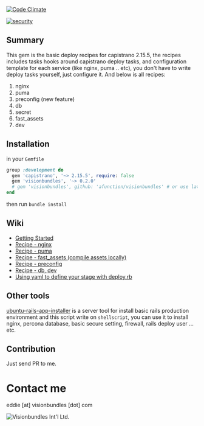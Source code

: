 [![Code Climate](https://codeclimate.com/github/afunction/visionbundles/badges/gpa.svg)](https://codeclimate.com/github/afunction/visionbundles)

[![security](https://hakiri.io/github/afunction/visionbundles/master.svg)](https://hakiri.io/github/afunction/visionbundles/master)

## Summary

This gem is the basic deploy recipes for capistrano 2.15.5, the recipes includes tasks hooks around capistrano deploy tasks, and configuration template for each service (like nginx, puma .. etc), you don't have to write deploy tasks yourself, just configure it. And below is all recipes:

1. nginx
2. puma
3. preconfig (new feature)
4. db
5. secret
6. fast_assets 
7. dev

## Installation

in your `Gemfile`

```ruby
group :development do
  gem 'capistrano', '~> 2.15.5', require: false
  gem 'visionbundles', '~> 0.2.0'
  # gem 'visionbundles', github: 'afunction/visionbundles' # or use latest source
end
```

then run `bundle install`


## Wiki

* [Getting Started](https://github.com/afunction/visionbundles/wiki/Getting-Started)
* [Recipe - nginx](https://github.com/afunction/visionbundles/wiki/%5BRecipe%5D-nginx)
* [Recipe - puma](https://github.com/afunction/visionbundles/wiki/%5BRecipe%5D-puma)
* [Recipe - fast_assets (compile assets locally)](https://github.com/afunction/visionbundles/wiki/%5BRecipe%5D-fast_assets)
* [Recipe - preconfig](https://github.com/afunction/visionbundles/wiki/%5BRecipe%5D--preconfig)
* [Recipe - db, dev](https://github.com/afunction/visionbundles/wiki/%5BRecipe%5D-db,-dev)
* [Using yaml to define your stage with deploy.rb](https://github.com/afunction/visionbundles/wiki/Using-yaml-to-define-your-stage-with-deploy.rb)


## Other tools

[ubuntu-rails-app-installer](https://github.com/afunction/ubuntu-rails-app-installer) is a server tool for install basic rails production environment and this script write on `shellscript`, you can use it to install nginx, percona database, basic secure setting, firewall, rails deploy user ... etc.


## Contribution

Just send PR to me.

# Contact me

eddie [at] visionbundles [dot] com 


![Visionbundles Int'l Ltd.](http://www.visionbundles.com/assets/logo-927ee5bf7632c30e2642ddf03b607e42.png)